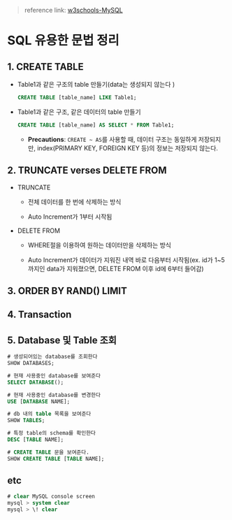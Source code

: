 > reference link: [w3schools-MySQL](https://www.w3schools.com/mySQl/mysql_sql.asp)

# SQL 유용한 문법 정리



## 1. CREATE TABLE

* Table1과 같은 구조의 table 만들기(data는 생성되지 않는다 )

  ```sql
  CREATE TABLE [table_name] LIKE Table1;
  ```

* Table1과 같은 구조, 같은 데이터의 table 만들기

  ```sql
  CREATE TABLE [table_name] AS SELECT * FROM Table1;
  ```

  * **Precautions**: `CREATE ~ AS`를 사용할 때, 데이터 구조는 동일하게 저장되지만, index(PRIMARY KEY, FOREIGN KEY 등)의 정보는 저장되지 않는다.



## 2. TRUNCATE verses DELETE FROM

* TRUNCATE

  * 전체 데이터를 한 번에 삭제하는 방식
  
  * Auto Increment가 1부터 시작됨
* DELETE FROM
  * WHERE절을 이용하여 원하는 데이터만을 삭제하는 방식
  
  * Auto Increment가 데이터가 지워진 내역 바로 다음부터 시작됨(ex. id가 1~5까지인 data가 지워졌으면, DELETE FROM 이후 id에 6부터 들어감)


## 3. ORDER BY RAND() LIMIT 



## 4. Transaction 





## 5. Database 및 Table 조회

```sql
# 생성되어있는 database를 조회한다
SHOW DATABASES;

# 현재 사용중인 database를 보여준다
SELECT DATABASE();

# 현재 사용중인 database를 변경한다
USE [DATABASE NAME];

# db 내의 table 목록을 보여준다
SHOW TABLES;

# 특정 table의 schema를 확인한다
DESC [TABLE NAME];

# CREATE TABLE 문을 보여준다. 
SHOW CREATE TABLE [TABLE NAME];
```







## etc

```sql
# clear MySQL console screen
mysql > system clear
mysql > \! clear
```

  
